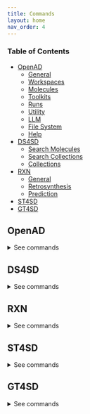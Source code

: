 ```yaml
---
title: Commands
layout: home
nav_order: 4
---
```


<!--

DO NOT EDIT
-----------
This file auto-generated.
To update it, see openad/docs/generate_docs.py

-->

### Table of Contents
- [OpenAD](#openad)
  - [General](#general)
  - [Workspaces](#workspaces)
  - [Molecules](#molecules)
  - [Toolkits](#toolkits)
  - [Runs](#runs)
  - [Utility](#utility)
  - [LLM](#llm)
  - [File System](#file-system)
  - [Help](#help)
- [DS4SD](#ds4sd)
  - [Search Molecules](#search-molecules)
  - [Search Collections](#search-collections)
  - [Collections](#collections)
- [RXN](#rxn)
  - [General](#general)
  - [Retrosynthesis](#retrosynthesis)
  - [Prediction](#prediction)
- [ST4SD](#st4sd)
- [GT4SD](#gt4sd)

## OpenAD

<details markdown="block">
<summary>See commands</summary>

### General

`openad`{: .cmd }
Display the openad splash screen.<br><br>

`get status`{: .cmd }
Display the currently selected workspace and toolkit.<br><br>

`display history`{: .cmd }
Display the last 30 commands run in your current workspace.<br><br>

`clear sessions`{: .cmd }
Clear any other sessions that may be running.<br><br>

<br>

### Workspaces

`set workspace <workspace_name>`{: .cmd }
Change the current workspace.<br><br>

`get workspace [ <workspace_name> ]`{: .cmd }
Display details a workspace. When no workspace name is passed, details of your current workspace are displayed.<br><br>

`create workspace <workspace_name> [ description('<description>') on path '<path>' ]`{: .cmd }
Create a new workspace with an optional description and path.<br><br>

`remove workspace <workspace_name>`{: .cmd }
Remove a workspace from your registry. Note that this doesn't remove the workspace's directory.<br><br>

`list workspaces`{: .cmd }
Lists all your workspaces.<br><br>

<br>

### Molecules

`add molecule|mol <name> | <smiles> | <inchi> | <inchkey> | <cid>`{: .cmd }
Add a molecule to the current working set of molecules.<br>

You can specify any molecule by SMILES or InChI, and PubChem classified molecules also by name, InChIKey or their PubChem CID.<br>

When adding a molecule by name, this name will become the molecule's identifying string. You can set or override an identifying string for any molecule with the `rename molecule` command.<br>

Examples:<br>
- Add a molecule by name:<br>
`add molecule aspirin`<br>
- Add a molecule by SMILES:<br>
`add molecule CC(=O)OC1=CC=CC=C1C(=O)O`<br>
- Add a molecule by CID:<br>
`add mol 2244`<br>
- Add a molecule by InChI:<br>
`add mol InChI=1S/C9H8O4/c1-6(10)13-8-5-3-2-4-7(8)9(11)12/h2-5H,1H3,(H,11,12)`<br>
- Add a molecule by InChIKey:<br>
`add mol BSYNRYMUTXBXSQ-UHFFFAOYSA-N`<br><br>

`display molecule|mol <name> | <smiles> | <inchi> | <inchkey> |  <cid>`{: .cmd }
Display a molecule's properties.<br>

If the requested molecule exists in your current working set, that version will be used.<br>

You can specify any molecule by SMILES or InChI, and PubChem classified molecules also by name, InChIKey or their PubChem CID.<br>

Examples:<br>
- Display a molecule by name:<br>
`display molecule Aspirin`<br>
- Display a molecule by SMILES:<br>
`display molecule CC(=O)OC1=CC=CC=C1C(=O)O`<br>
- Display a molecule by InChI:<br>
`display mol InChI=1S/C9H8O4/c1-6(10)13-8-5-3-2-4-7(8)9(11)12/h2-5H,1H3,(H,11,12)`<br>
- Display a molecule by InChIKey string:<br>
`display mol BSYNRYMUTXBXSQ-UHFFFAOYSA-N`<br>
- Display a molecule by CID:<br>
`display mol 2244`<br><br>

`rename molecule <molecule_identifer_string> name <molecule_name>`{: .cmd }
Rename a molecule in the current working set.<br>

Example:<br>
Let's say you've added a molecule "CC(=O)OC1=CC=CC=C1C(=O)O" to your current working set, you can then rename it as such:<br>
`rename molecule CC(=O)OC1=CC=CC=C1C(=O)O as Aspirin`<br><br>

`export molecule|mol <name> | <smiles> | <inchi> | <inchkey> |  <cid> [as file]`{: .cmd }
When run inside a Notebook, this will return a dictionary of the molecule's properties. When run from the command line, or when `as file` is set, the molecule will be saved to your workspace as a JSON file, named after the molecule's identifying string.<br>

If the requested molecule exists in your current working set, that version will be used.<br>

Examples<br>
- <cmd>export molecule aspirin<cmd><br>
- <cmd>export molecule aspirin as file<cmd><br><br>

`remove molecule|mol <name> | <smiles> | <inchi> | <inchkey> | <formula> | <cid>`{: .cmd }
Remove a molecule from the current working set.<br>

Examples:<br>
- Remove a molecule by name: `display molecule Aspirin`<br>
- Remove a molecule by SMILES: `display molecule CC(=O)OC1=CC=CC=C1C(=O)O`<br>
- Remove a molecule by InChIKey string: `display mol  BSYNRYMUTXBXSQ-UHFFFAOYSA-N`<br>
- Remove a molecule by InChI: `display mol  InChI=1S/C9H8O4/c1-6(10)13-8-5-3-2-4-7(8)9(11)12/h2-5H,1H3,(H,11,12)`<br>
- Remove a molecule by CID: `display mol 2244`<br><br>

`list molecules|mols`{: .cmd }
List all molecules in the current working set.<br><br>

`save molecule-set|molset as <molecule-set_name>`{: .cmd }
Save the current molecule working set to your workspace.<br>

Example:<br>
`save molset as my_working_set`<br><br>

`load molecule-set|molset <molecule-set_name>`{: .cmd }
Load a molecule set from your workspace, and set it as your current working set.<br>

Example:<br>
`load molecule-set my_working_set`<br><br>

`list molecule-sets|molsets`{: .cmd }
List all molecule sets in your workspace.<br><br>

`enrich molecule-set with analysis`{: .cmd }
Enrich every molecule in your current working set with the last analysis result. This assumes that the current working set was the input for the analysis.<br><br>

`clear analysis cache`{: .cmd }
Clear the cache of analysis results for your current workspace.<br><br>

`clear molecules`{: .cmd }
Clear the working set of molecules.<br><br>

`create molecule <smiles_string> name <molecule_name>`{: .cmd }
Create a base molecule and add it to your working list.<br>

Note that other identifiers (InChI and formula) will be calculated, but no other properties (like InChIKey, CID, etc.) will be fetched from PubChem.<br>

Example:<br>
`create molecule CC(=O)OC1=CC=CC=C1C(=O)O name my_aspirin`<br><br>

`@(<name> | <smiles> | <inchi> | <inchkey> | <cid>)>><molecule_property_name>`{: .cmd }
Request a molecule's certain property.<br>

You can specify any molecule by SMILES or InChI, and PubChem classified molecules also by name, InChIKey or their PubChem CID.<br>

For example:<br>
- Obtain the molecular weight of the molecule known as Aspirin.<br>
`@aspirin>>molecular_weight`<br>
- Obtain a molecules xlogp value using a SMILES string.<br>
`@CC(=O)OC1=CC=CC=C1C(=O)O>>xlogp`<br>

The properties that can be requested are cid, molecular_formula, molecular_weight, canonical_smiles, isomeric_smiles, inchi, inchikey, iupac_name, xlogp, exact_mass, monoisotopic_mass, multipoles_3d, tpsa, complexity, charge, h_bond_donor_count, h_bond_acceptor_count, rotatable_bond_count, heavy_atom_count, isotope_atom_count, atom_stereo_count, defined_atom_stereo_count, undefined_atom_stereo_count, bond_stereo_count, defined_bond_stereo_count, undefined_bond_stereo_count, covalent_unit_count, volume_3d, conformer_rmsd_3d, conformer_model_rmsd_3d, x_steric_quadrupole_3d, y_steric_quadrupole_3d, z_steric_quadrupole_3d, feature_count_3d, feature_acceptor_count_3d, feature_donor_count_3d, feature_anion_count_3d, feature_cation_count_3d, feature_ring_count_3d, feature_hydrophobe_count_3d, effective_rotor_count_3d, conformer_count_3d, pharmacophore_features_3d, conformer_id_3d, coordinate_type, mmff94_energy_3d and mmff94_partial_charges_3d.<br><br>

`load molecules using file '<csv_or_sdf_filename>'`{: .cmd }
Load molecules from a CSV or SDF file into the molecule working set.<br><br>

`export molecules`{: .cmd }
Export the molecules in the current working set.<br>

When run inside a Notebook, this will return a dataframe. When run from the command line, the molecules will be saved to your workspace as a CSV file named "result_#.csv". The rows will be numbered with the highest number representing the latest molecule that was added.<br><br>

`show molecules using ( file '<mols_file>' | dataframe <dataframe> ) [ save as '<sdf_or_csv_file>' | as molsobject ]`{: .cmd }
Launch the molecule viewer to examine and select molecules from a SMILES sdf/csv dataset.<br>

Examples:<br>
- `show molecules using file 'base_molecules.sdf' as molsobject`<br>
- `show molecules using dataframe my_dataframe save as 'selection.sdf'`<br><br>

`show mol '<json_mol_file> | <sdf_file> | <smiles_string> | <inchi_string>'`{: .cmd }
Inspect a molecule in the browser.<br><br>

<br>

### Toolkits

`ds4sd`{: .cmd }
Display the splash screen for the DS4SD toolkit.<br><br>

`rxn`{: .cmd }
Display the splash screen for the RXN toolkit.<br><br>

`st4sd`{: .cmd }
Display the splash screen for the ST4SD toolkit.<br><br>

`gt4sd`{: .cmd }
Display the splash screen for the GT4SD toolkit.<br><br>

`list toolkits`{: .cmd }
List all installed toolkits. To see all available toolkits, run `list all toolkits`.<br><br>

`list all toolkits`{: .cmd }
List all available toolkits.<br><br>

`add toolkit <toolkit_name>`{: .cmd }
Install a toolkit.<br><br>

`remove toolkit <toolkit_name>`{: .cmd }
Remove a toolkit from the registry.<br>

<b>Note:</b> This doesn't delete the toolkit code. If the toolkit is added again, a backup of the previous install is created in the toolkit directory at `~/.openad/toolkits`.<br><br>

`set context <toolkit_name> [ reset ]`{: .cmd }
Set your context to the chosen toolkit. By setting the context, the selected toolkit functions become available to you. The optional parameter `reset` can be used to reset your login information.<br><br>

`get context`{: .cmd }
Display the currently selected toolkit.<br><br>

`unset context`{: .cmd }
Exit your toolkit context. You will no longer have access to toolkit-specific functions.<br><br>

<br>

### Runs

`create run`{: .cmd }
Start recording a run.<br><br>

`save run as <run_name>`{: .cmd }
Stop recording a run and save it.<br><br>

`run <run_name>`{: .cmd }
Execute a previously recorded run. This will execute every command and continue regardless of any failures.<br><br>

`list runs`{: .cmd }
List all runs saved in the current workspace.<br><br>

`display run <run_name>`{: .cmd }
Display the commands stored in a certain run.<br><br>

<br>

### Utility

`display data '<filename.csv>'`{: .cmd }
Display data from a csv file.<br><br>

`-> result save [as '<filename.csv>']`{: .cmd }
Save table data to csv file.<br><br>

`-> result open`{: .cmd }
Explore table data in the browser.<br><br>

`-> result edit`{: .cmd }
Edit table data in the browser.<br><br>

`-> result copy`{: .cmd }
Copy table data to clipboard, formatted for spreadheet.<br><br>

`-> result display`{: .cmd }
Display the result in the CLI.<br><br>

`edit config '<json_config_file>' [ schema '<schema_file>']`{: .cmd }
Edit any JSON file in your workspace directly from the CLI. If a schema is specified, it will be used for validation and documentation.<br><br>

<br>

### LLM

`tell me <how to do xyz>`{: .cmd }
Ask your AI assistant how to do anything in OpenAD.<br><br>

`set llm  <language_model_name>`{: .cmd }
Set the target language model name for the `tell me` command.<br><br>

`clear llm auth`{: .cmd }
Clear the language model's authentication file.<br><br>

<br>

### File System

`list files`{: .cmd }
List all files in your current workspace.<br><br>

`import from '<external_source_file>' to '<workspace_file>'`{: .cmd }
Import a file from outside OpenAD into your current workspace.<br><br>

`export from '<workspace_file>' to '<external_file>'`{: .cmd }
Export a file from your current workspace to anywhere on your hard drive.<br><br>

`copy file '<workspace_file>' to '<other_workspace_name>'`{: .cmd }
Export a file from your current workspace to another workspace.<br><br>

`remove '<filename>'`{: .cmd }
Remove a file from your current workspace.<br><br>

<br>

### Help

`intro`{: .cmd }
Display an introduction to the OpenAD CLI.<br><br>

`docs`{: .cmd }
Open the documentation webpage.<br><br>

`?`{: .cmd }
List all available commands.<br><br>

`? ...<soft>   --> List all commands containing "..."</soft>`{: .cmd }
<br>

`... ?<soft>   --> List all commands starting with "..."</soft>`{: .cmd }
<br>

<br>

</details>

## DS4SD


<details markdown="block">
<summary>See commands</summary>

### Search Molecules

`search for similar molecules to '<smiles>' [ save as '<filename.csv>' ]`{: .cmd }
Search for molecules that are similar to the provided molecule or molecule substructure as provided in the `<smiles_string>`.<br>

Use the `save as` clause to save the results as a csv file in your current workspace.<br>

Example:<br>
`search for similar molecules to 'C1(C(=C)C([O-])C1C)=O'`<br><br>

`search for molecules in patents from list ['<patent1>', '<patent2>', ...] | dataframe <dataframe_name> | file '<filename.csv>' [ save as '<filename.csv>' ]`{: .cmd }
Search for molecules mentioned in a defined list of patents. When sourcing patents from a CSV or DataFrame, there must be column named "PATENT ID" or "patent id".<br>

Use the `save as` clause to save the results as a csv file in your current workspace.<br>

Example:<br>
`search for molecules in patents from list ['CN108473493B','US20190023713A1']`<br><br>

`search for patents containing molecule '<smiles>' | '<inchi>' | '<inchi_key>' [ save as '<filename.csv>' ]`{: .cmd }
Search for mentions of a specified molecules in registered patents. The queried molecule can be described as a SMILES string, InChI or InChiKey.<br>

Use the `save as` clause to save the results as a csv file in your current workspace.<br>

Example:<br>
`search for patents containing molecule 'CC(C)(c1ccccn1)C(CC(=O)O)Nc1nc(-c2c[nH]c3ncc(Cl)cc23)c(C#N)cc1F'`<br><br>

`search for substructure instances of '<smiles>' [ save as '<filename.csv>' ]`{: .cmd }
Search for molecules by substructure, as defined by the `<smiles_string>`.<br>

Use the `save as` clause to save the results as a csv file in your current workspace.<br>

Example:<br>
`search for substructure instances of 'C1(C(=C)C([O-])C1C)=O' save as 'my_mol'`<br><br>

<br>

### Search Collections

`search collection '<collection_name_or_key>' for '<search_string>' [ using (page_size=<int> system_id=<system_id> edit_distance=<integer> display_first=<integer>) ] show (data | docs) [ estimate only | return as data | save as '<filename.csv>' ]`{: .cmd }
Performs a document search of the Deep Search repository based on a given collection. The required `using` clause specifies the collection to search. Use `estimate only` to return only the potential number of hits.<br>

Parameters:<br>
- `<collection_name_or_key>` The name or index key for a collection. Use the command `display all collections` to list available collections.<br>
- `<search_string>` The search string for the search.<br>

The `<search_string>` supports elastic search string query syntax:<br>
- `+` Signifies AND operation.<br>
- `|` Signifies OR operation.<br>
- `-` Negates a single token.<br>
- `\"` Wraps a number of tokens to signify a phrase for searching.<br>
- `*` At the end of a term -> signifies a prefix query<br>
- `(` & `)` Signifies precedence<br>
- `~N` After a word -> signifies edit distance (fuzziness)<br>
- `~N` After a phrase -> signifies slop amount<br>

Options for the `using` clause:<br>
  > **Note:** The `using` clause requires all enclosed parameters to be defined in the same order as listed below.<br>

- `page_size=<integer>` Result pagination, the default is None.<br>
- `system_id=<system_id>` System cluster id, the default is 'default'.<br>
- `edit_distance=<integer>` (0-5) Sets the search word span criteria for key words for document searches, the default is 5. When set to 0, no snippets will be be returned.<br>
- `display_first=<integer>` When set, the displayed result set will be truncated at the given number.<br>

Clauses:<br>
- `show (data | docs)`:<br>
    - `data` Display structured data from within the documents.<br>
    - `docs` Display document context and preview snippet.<br>
    Both can be combined in a single command, e.g. `show (data docs)`<br>
- `estimate only` Determine the potential number of hits.<br>
- `return as data` For Notebook or API mode. Removes all styling from the Pandas DataFrame, ready for further processing.<br>

Examples:<br>
- Look for documents that contain discussions on power conversion efficiency:<br>
`search collection 'arxiv-abstract' for 'ide(\"power conversion efficiency\" OR PCE) AND organ*' using ( edit_distance=20 system_id=default) show (docs)`<br>

- Search the PubChem archive for 'Ibuprofen' and display related molecules' data:<br>
`search collection 'pubchem' for 'Ibuprofen' show (data)`<br>

- Search for patents which mention a specific smiles molecule:<br>
`search collection 'patent-uspto' for '\"smiles#ccc(coc(=o)cs)(c(=o)c(=o)cs)c(=o)c(=o)cs\"' show (data)`<br><br>

`display collection matches for '<search_string>' [ save as '<filename.csv>' ]`{: .cmd }
Search all collections for documents that contain a given Deep Search `<search_string>`. This is useful when narrowing down document collection(s) for subsequent search. You can use the `<index_key>` from the returned table in your next search.<br>

Use the `save as` clause to save the results as a csv file in your current workspace.<br>

Example:<br>
`display collection matches for 'Ibuprofen'`<br><br>

<br>

### Collections

`display collections in domains from list <list_of_domains> [ save as '<filename.csv>' ]`{: .cmd }
Display collections that belong to the listed domains.<br>

Use the `save as` clause to save the results as a csv file in your current workspace.<br>

Use the command `display all collections` to find available domains.<br>

Example:<br>
`display collections in domains from list ['Scientific Literature']`<br><br>

`display all collections [ save as '<filename.csv>' ]`{: .cmd }
Display all available collections in Deep Search.<br>

Use the `save as` clause to save the results as a csv file in your current workspace.<br><br>

`display collections for domain '<domain_name>'`{: .cmd }
Display the available collections in a given Deep Search domain.<br>

Use the command `display all collections` to find available domains.<br>

Example:<br>
`display collections for domain 'Business Insights'`<br><br>

`display collection details '<collection_name_or_key>'`{: .cmd }
Display the details for a specified collection. You can specify a collection by its name or key.<br>

Use the command `display all collections` to list available collections.<br>

Example:<br>
`display collection details 'Patents from USPTO'`<br><br>

<br>

</details>

## RXN


<details markdown="block">
<summary>See commands</summary>

### General

`interpret recipe '<recipe_paragraph>' | '<txt_filename>'`{: .cmd }
Build a ordered list of actions interpreted from a provided text-based recipe. The recipe can be provided as a string or as a text file from your current workspace.<br>

Examples:<br>
- `interpret recipe 'my_recipe.txt'`<br>
- `interpret recipe 'A solution of ((1S,2S)-1-{[(methoxymethyl-biphenyl-4-yl)-(2-pyridin-2-yl-cyclopropanecarbonyl)-amino]-methyl}-2-methyl-butyl)-carbamic acid tert-butyl ester (25 mg, 0.045 mmol) and dichloromethane (4 mL) was treated with a solution of HCl in dioxane (4 N, 0.5 mL) and the resulting reaction mixture was maintained at room temperature for 12 h. The reaction was then concentrated to dryness to afford (1R,2R)-2-pyridin-2-yl-cyclopropanecarboxylic acid ((2S,3S)-2-amino-3-methylpentyl)-(methoxymethyl-biphenyl-4-yl)-amide (18 mg, 95% yield) as a white solid.'`<br><br>

`list rxn models`{: .cmd }
Lists all RXN AI models currently available.<br><br>

<br>

### Retrosynthesis

`predict retrosynthesis '<smiles>' [ using (option1=<value> option2=<value>) ]`{: .cmd }
Perform a retrosynthesis route prediction on a molecule.<br>

Options for the optional `using` clause:<br>
- `availability_pricing_threshold=<int>` Maximum price in USD per g/ml of compounds. Default: no threshold.<br>
- `available_smiles='<smiles>.<smiles>.<smiles>'` List of molecules available as precursors, delimited with a period.<br>
- `exclude_smiles='<smiles>.<smiles>.<smiles>'` List of molecules to exlude from the set of precursors, delimited with a period.<br>
- `exclude_substructures='<smiles>.<smiles>.<smiles>'` List of substructures to excludefrom the set of precursors, delimited with a period.<br>
- `exclude_target_molecule=<boolean>` Excluded target molecule. The default is True<br>
- `fap=<float>` Every retrosynthetic step is evaluated with the FAP, and is only retained when forward confidence is greater than the FAP value. The default is 0.6.<br>
- `max_steps=<int>` The maximum number steps in the results. The default is 3.<br>
- `nbeams=<int>` The maximum number of beams exploring the hypertree. The default is 10.<br>
- `pruning_steps=<int>` The number of steps to prune a hypertree. The default is 2.<br>
- `ai_model='<model_name>'` What model to use. Use the command `list rxn models` to list all available models. The default is '2020-07-01'.<br>

Example:<br>
`predict retrosynthesis 'BrCCc1cccc2c(Br)c3ccccc3cc12' using (max_steps=3)`<br><br>

<br>

### Prediction

`predict reaction in batch from dataframe <dataframe_name> | file '<filename.csv>' | list ['<smiles>.<smiles>','<smiles>.<smiles>'] [ using (ai_model='<ai_model>') ] [ use_saved ]`{: .cmd }
Run a batch of reaction predictions. The provided list of reactions can be specified as a DataFrame, a CSV file from your current workspace or a list of strings. When proving a DataFrame or CSV file, we will look for the "reactions" column.<br>

Reactions are defined by combining two SMILES strings delimited by a period. For example: `'BrBr.c1ccc2cc3ccccc3cc2c1'`<br>

Options for the optional `using` clause:<br>
- `ai_model='<model_name>'` What model to use. Use the command `list rxn models` to list all available models. The default is '2020-07-01'.<br>

You can reuse previously generated results by appending the optional `use_saved` clause. This will reuse the results of a previously run command with the same parameters, if available.<br>

Examples:<br>
- `predict reaction in batch from list ['BrBr.c1ccc2cc3ccccc3cc2c1CCO' , 'BrBr.c1ccc2cc3ccccc3cc2c1']`<br>
- `predict reaction in batch from list ['BrBr.c1ccc2cc3ccccc3cc2c1CCO' , 'BrBr.c1ccc2cc3ccccc3cc2c1'] use_saved`<br><br>

`predict reaction '<smiles>.<smiles>' [ using (ai_model='<ai_model>') ] [ use_saved ]`{: .cmd }
Predict the reaction between two molecules.<br>

Reactions are defined by combining two SMILES strings delimited by a period. For example: `'BrBr.c1ccc2cc3ccccc3cc2c1'`<br>

Options for the optional `using` clause:<br>
- `ai_model='<model_name>'` What model to use. Use the command `list rxn models` to list all available models. The default is '2020-07-01'.<br>

You can reuse previously generated results by appending the optional `use_saved` clause. This will reuse the results of a previously run command with the same parameters, if available.<br>

Examples:<br>
- `predict reaction 'BrBr.c1ccc2cc3ccccc3cc2c1CCO'`<br>
- `predict reaction 'BrBr.c1ccc2cc3ccccc3cc2c1CCO' use_saved`<br><br>

`predict reaction topn in batch from dataframe <dataframe_name> | file '<filename.csv>' | list ['<smiles>.<smiles>','<smiles>.<smiles>'] [ using (topn=<integer> ai_model='<ai_model>') ] [ use_saved ]`{: .cmd }
Run a batch of reaction predictions for topn. The provided list of reactions can be specified as a DataFrame, a CSV file from your current workspace or a list of strings. When proving a DataFrame or CSV file, we will look for the "reactions" column.<br>

Reactions are defined by combining two SMILES strings delimited by a period. For example: `'BrBr.c1ccc2cc3ccccc3cc2c1'`<br>

Options for the optional `using` clause:<br>
- `ai_model='<model_name>'` What model to use. Use the command `list rxn models` to list all available models. The default is '2020-07-01'.<br>
- `topn=<integer>` Defined the number of results being returned. The default value is 3.<br>

You can reuse previously generated results by appending the optional `use_saved` clause. This will reuse the results of a previously run command with the same parameters, if available.<br>

Examples:<br>
- `predict reaction topn in batch from list ['BrBr.c1ccc2cc3ccccc3cc2c1CCO' , 'BrBr.c1ccc2cc3ccccc3cc2c1']`<br>
- `predict reaction topn in batch from list ['BrBr.c1ccc2cc3ccccc3cc2c1CCO' , 'BrBr.c1ccc2cc3ccccc3cc2c1'] using (topn=6)`<br>
- `predict reaction topn in batch from list ['BrBr.c1ccc2cc3ccccc3cc2c1CCO' , 'BrBr.c1ccc2cc3ccccc3cc2c1'] use_saved `<br><br>

<br>

</details>

## ST4SD


<details markdown="block">
<summary>See commands</summary>

</details>

## GT4SD


<details markdown="block">
<summary>See commands</summary>

</details>
